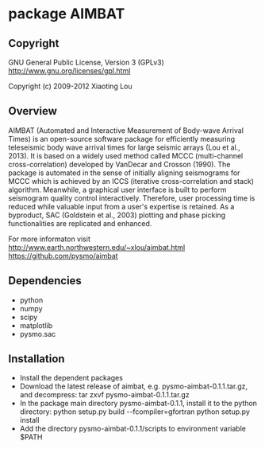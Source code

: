 package AIMBAT 
==============
 
Copyright
---------
GNU General Public License, Version 3 (GPLv3) 
http://www.gnu.org/licenses/gpl.html

Copyright (c) 2009-2012 Xiaoting Lou


Overview
--------
AIMBAT (Automated and Interactive Measurement of Body-wave Arrival Times) 
is an open-source software package for efficiently measuring teleseismic 
body wave arrival times for large seismic arrays (Lou et al., 2013). It is 
based on a widely used method called MCCC (multi-channel cross-correlation) 
developed by VanDecar and Crosson (1990). The package is automated in the 
sense of initially aligning seismograms for MCCC which is achieved by an 
ICCS (iterative cross-correlation and stack) algorithm. Meanwhile, a 
graphical user interface is built to perform seismogram quality control 
interactively. Therefore, user processing time is reduced while valuable 
input from a user's expertise is retained. As a byproduct, SAC (Goldstein 
et al., 2003) plotting and phase picking functionalities are replicated 
and enhanced.

For more informaton visit 
http://www.earth.northwestern.edu/~xlou/aimbat.html
https://github.com/pysmo/aimbat

Dependencies
------------
* python
* numpy
* scipy
* matplotlib
* pysmo.sac


Installation
------------
* Install the dependent packages
* Download the latest release of aimbat, e.g. pysmo-aimbat-0.1.1.tar.gz, and decompress:
	tar zxvf pysmo-aimbat-0.1.1.tar.gz
* In the package main directory pysmo-aimbat-0.1.1, install it to the python <site-packages> directory:
	python setup.py build --fcompiler=gfortran
	python setup.py install
* Add the directory pysmo-aimbat-0.1.1/scripts to environment variable $PATH
